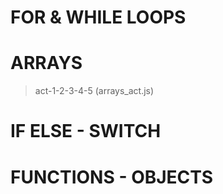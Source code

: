 # FOR & WHILE LOOPS

# ARRAYS 

> act-1-2-3-4-5 (arrays_act.js)

# IF ELSE - SWITCH

# FUNCTIONS - OBJECTS
